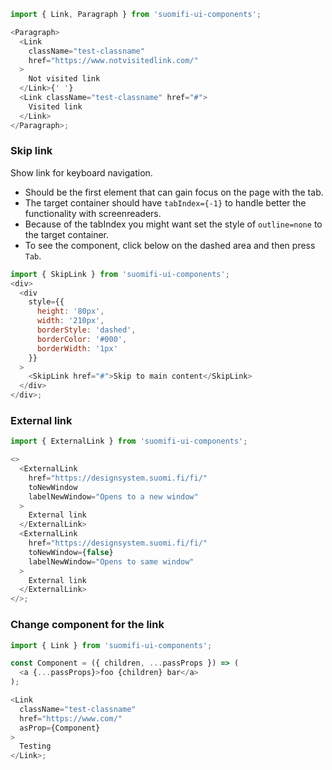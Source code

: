 ```js
import { Link, Paragraph } from 'suomifi-ui-components';

<Paragraph>
  <Link
    className="test-classname"
    href="https://www.notvisitedlink.com/"
  >
    Not visited link
  </Link>{' '}
  <Link className="test-classname" href="#">
    Visited link
  </Link>
</Paragraph>;
```

### Skip link

Show link for keyboard navigation.

- Should be the first element that can gain focus on the page with the tab.
- The target container should have `tabIndex={-1}` to handle better the functionality with screenreaders.
- Because of the tabIndex you might want set the style of `outline=none` to the target container.
- To see the component, click below on the dashed area and then press `Tab`.

```js
import { SkipLink } from 'suomifi-ui-components';
<div>
  <div
    style={{
      height: '80px',
      width: '210px',
      borderStyle: 'dashed',
      borderColor: '#000',
      borderWidth: '1px'
    }}
  >
    <SkipLink href="#">Skip to main content</SkipLink>
  </div>
</div>;
```

### External link

```js
import { ExternalLink } from 'suomifi-ui-components';

<>
  <ExternalLink
    href="https://designsystem.suomi.fi/fi/"
    toNewWindow
    labelNewWindow="Opens to a new window"
  >
    External link
  </ExternalLink>
  <ExternalLink
    href="https://designsystem.suomi.fi/fi/"
    toNewWindow={false}
    labelNewWindow="Opens to same window"
  >
    External link
  </ExternalLink>
</>;
```

### Change component for the link

```js
import { Link } from 'suomifi-ui-components';

const Component = ({ children, ...passProps }) => (
  <a {...passProps}>foo {children} bar</a>
);

<Link
  className="test-classname"
  href="https://www.com/"
  asProp={Component}
>
  Testing
</Link>;
```

